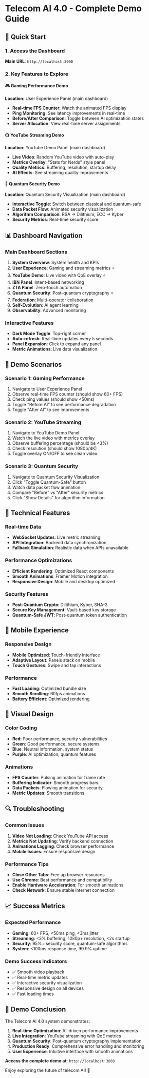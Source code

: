 # Telecom AI 4.0 - Complete Demo Guide

## 🚀 Quick Start

### 1. Access the Dashboard
**Main URL**: `http://localhost:3000`

### 2. Key Features to Explore

#### 🎮 Gaming Performance Demo
**Location**: User Experience Panel (main dashboard)
- **Real-time FPS Counter**: Watch the animated FPS display
- **Ping Monitoring**: See latency improvements in real-time
- **Before/After Comparison**: Toggle between AI optimization states
- **Server Allocation**: View real-time server assignments

#### 📺 YouTube Streaming Demo
**Location**: YouTube Demo Panel (main dashboard)
- **Live Video**: Random YouTube video with auto-play
- **Metrics Overlay**: "Stats for Nerds" style panel
- **Quality Metrics**: Buffering, resolution, startup delay
- **AI Effects**: See streaming quality improvements

#### 🔐 Quantum Security Demo
**Location**: Quantum Security Visualization (main dashboard)
- **Interactive Toggle**: Switch between classical and quantum-safe
- **Data Packet Flow**: Animated security visualization
- **Algorithm Comparison**: RSA → Dilithium, ECC → Kyber
- **Security Metrics**: Real-time security score

## 📊 Dashboard Navigation

### Main Dashboard Sections
1. **System Overview**: System health and KPIs
2. **User Experience**: Gaming and streaming metrics ⭐
3. **YouTube Demo**: Live video with QoE overlay ⭐
4. **IBN Panel**: Intent-based networking
5. **ZTA Panel**: Zero-touch automation
6. **Quantum Security**: Post-quantum cryptography ⭐
7. **Federation**: Multi-operator collaboration
8. **Self-Evolution**: AI agent learning
9. **Observability**: Advanced monitoring

### Interactive Features
- **Dark Mode Toggle**: Top-right corner
- **Auto-refresh**: Real-time updates every 5 seconds
- **Panel Expansion**: Click to expand any panel
- **Metric Animations**: Live data visualization

## 🎯 Demo Scenarios

### Scenario 1: Gaming Performance
1. Navigate to User Experience Panel
2. Observe real-time FPS counter (should show 60+ FPS)
3. Check ping values (should show <50ms)
4. Toggle "Before AI" to see performance degradation
5. Toggle "After AI" to see improvements

### Scenario 2: YouTube Streaming
1. Navigate to YouTube Demo Panel
2. Watch the live video with metrics overlay
3. Observe buffering percentage (should be <3%)
4. Check resolution (should show 1080p/4K)
5. Toggle overlay ON/OFF to see clean video

### Scenario 3: Quantum Security
1. Navigate to Quantum Security Visualization
2. Click "Toggle Quantum-Safe" button
3. Watch data packet flow animation
4. Compare "Before" vs "After" security metrics
5. Click "Show Details" for algorithm information

## 🔧 Technical Features

### Real-time Data
- **WebSocket Updates**: Live metric streaming
- **API Integration**: Backend data synchronization
- **Fallback Simulation**: Realistic data when APIs unavailable

### Performance Optimizations
- **Efficient Rendering**: Optimized React components
- **Smooth Animations**: Framer Motion integration
- **Responsive Design**: Mobile and desktop optimized

### Security Features
- **Post-Quantum Crypto**: Dilithium, Kyber, SHA-3
- **Secure Key Management**: Vault-based key storage
- **Quantum-Safe JWT**: Post-quantum token authentication

## 📱 Mobile Experience

### Responsive Design
- **Mobile Optimized**: Touch-friendly interface
- **Adaptive Layout**: Panels stack on mobile
- **Touch Gestures**: Swipe and tap interactions

### Performance
- **Fast Loading**: Optimized bundle size
- **Smooth Scrolling**: 60fps animations
- **Battery Efficient**: Optimized rendering

## 🎨 Visual Design

### Color Coding
- **Red**: Poor performance, security vulnerabilities
- **Green**: Good performance, secure systems
- **Blue**: Neutral information, system status
- **Purple**: AI optimization, quantum features

### Animations
- **FPS Counter**: Pulsing animation for frame rate
- **Buffering Indicator**: Smooth progress bars
- **Data Packets**: Flowing animation for security
- **Metric Updates**: Smooth transitions

## 🔍 Troubleshooting

### Common Issues
1. **Video Not Loading**: Check YouTube API access
2. **Metrics Not Updating**: Verify backend connection
3. **Animations Lagging**: Check browser performance
4. **Mobile Issues**: Ensure responsive design

### Performance Tips
- **Close Other Tabs**: Free up browser resources
- **Use Chrome**: Best performance and compatibility
- **Enable Hardware Acceleration**: For smooth animations
- **Check Network**: Ensure stable internet connection

## 📈 Success Metrics

### Expected Performance
- **Gaming**: 60+ FPS, <50ms ping, <3ms jitter
- **Streaming**: <3% buffering, 1080p+ resolution, <2s startup
- **Security**: 95%+ security score, quantum-safe algorithms
- **System**: <100ms response time, 99.9% uptime

### Demo Success Indicators
- ✅ Smooth video playback
- ✅ Real-time metric updates
- ✅ Interactive security visualization
- ✅ Responsive design on all devices
- ✅ Fast loading times

## 🎉 Demo Conclusion

The Telecom AI 4.0 system demonstrates:
1. **Real-time Optimization**: AI-driven performance improvements
2. **Live Integration**: YouTube streaming with QoE metrics
3. **Quantum Security**: Post-quantum cryptography implementation
4. **Production Ready**: Comprehensive error handling and monitoring
5. **User Experience**: Intuitive interface with smooth animations

**Access the complete demo at**: `http://localhost:3000`

Enjoy exploring the future of telecom AI! 🚀

